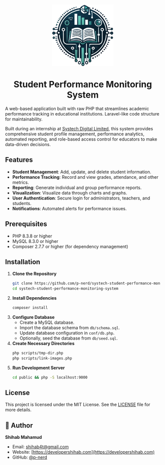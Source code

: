 <p align="center">
  <img src="./public/logo.png" alt="Student Performance Monitoring System" width="200" height="200" />
</p>
<h1 align="center">Student Performance Monitoring System</h1>

A web-based application built with raw PHP that streamlines academic performance tracking in educational institutions. Laravel-like code structure for maintainability.

Built during an internship at [Systech Digital Limited](https://www.systechdigital.com), this system provides comprehensive student profile management, performance analytics, automated reporting, and role-based access control for educators to make data-driven decisions.

## Features

- **Student Management**: Add, update, and delete student information.
- **Performance Tracking**: Record and view grades, attendance, and other metrics.
- **Reporting**: Generate individual and group performance reports.
- **Visualization**: Visualize data through charts and graphs.
- **User Authentication**: Secure login for administrators, teachers, and students.
- **Notifications**: Automated alerts for performance issues.

## Prerequisites

- PHP 8.3.8 or higher
- MySQL 8.3.0 or higher
- Composer 2.7.7 or higher (for dependency management)

## Installation

1. **Clone the Repository**
    ```sh
    git clone https://github.com/p-nerd/systech-student-performance-monitoring-system.git
    cd systech-student-performance-monitoring-system
    ```
2. **Install Dependencies**
    ```sh
    composer install
    ```
3. **Configure Database**
    - Create a MySQL database.
    - Import the database schema from `db/schema.sql`.
    - Update database configuration in `conf/db.php`.
    - Optionally, seed the database from `db/seed.sql`.
4. **Create Necessary Directories**
    ```sh
    php scripts/tmp-dir.php
    php scripts/link-images.php
    ```
5. **Run Development Server**
    ```sh
    cd public && php -S localhost:9000
    ```

## License

This project is licensed under the MIT License. See the [LICENSE](LICENSE) file for more details.

## 👤 Author

**Shihab Mahamud**

- Email: shihab4t@gmail.com
- Website: [https://developershihab.com](https://developershihab.com)
- GitHub: [@p-nerd](https://github.com/p-nerd)
